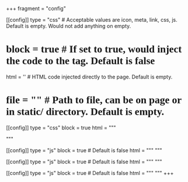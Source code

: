 +++
fragment = "config"

[[config]]
  type = "css" # Acceptable values are icon, meta, link, css, js. Default is empty. Would not add anything on empty.
  # block = true # If set to true, would inject the code to the <head> tag. Default is false
  html = '<link rel="preconnect" href="https://fonts.gstatic.com"><link href="https://fonts.googleapis.com/css2?family=DM+Serif+Text&family=Open+Sans+Condensed:wght@300&family=Playfair+Display&display=swap" rel="stylesheet">' # HTML code injected directly to the page. Default is empty.
  # file = "" # Path to file, can be on page or in static/ directory. Default is empty.

[[config]]
  type = "css"
  block = true
  html = """
  <style>
    html {
        scroll-behavior: smooth;
    }
    h1, h2, .h1, .h2 {
        font-family: 'DM Serif Text';
    }    
    h3, h4, h5, h6, .h3, .h4, .h5, .h6 {
        font-family: 'Playfair Display';
    }
    .title {
        padding-bottom: 1.25rem;
    }
    .content-body p, .card-body .text-body, .card-body .text-body p {
        font-family: 'Playfair Display';
    }
    .blockquote p {
        margin-left: 2rem;
        font-family: 'Open Sans Condensed';
    }
    #footer li {
        font-family: 'Open Sans Condensed';
        list-style: none;
    }
    #footer ul {
        padding-inline-start: 0rem;
    }
    .nav-item {
        font-family: 'Open Sans Condensed';
        font-size: 1.25rem;
    }
    .badge {
        font-family: 'Open Sans Condensed';
    }
    .gist .markdown-body code, section .bg-light pre {
      color: #373737;
    }
    .content-body ol, .content-body ul {
        font-family: 'Open Sans Condensed';
        font-size: 1.25rem;
    }
    .content-body table {
        border-style: ridge;
        margin-top: 1rem;
        margin-bottom: 1rem;
    }
    .content-body details {
        margin-top: 1rem;
        margin-bottom: 1rem;
    }
  </style>
  """

[[config]]
  type = "js"
  block = true # Default is false
  html = """
    <!-- The core Firebase JS SDK is always required and must be listed first -->
    <script src="https://www.gstatic.com/firebasejs/8.1.1/firebase-app.js"></script>
    <script src="https://www.gstatic.com/firebasejs/8.1.1/firebase-analytics.js"></script>
    <script src="https://www.gstatic.com/firebasejs/8.1.1/firebase-database.js"></script>
  """

[[config]]
  type = "js"
  block = true # Default is false
  html = """
    <script>
        // Your web app's Firebase configuration
        // For Firebase JS SDK v7.20.0 and later, measurementId is optional
        var firebaseConfig = {
            apiKey: "AIzaSyDM0TICdsfwD0Mj3j__oULR5EQg__hFTl0",
            authDomain: "craftycoder-e95a2.firebaseapp.com",
            databaseURL: "https://craftycoder-e95a2.firebaseio.com",
            projectId: "craftycoder-e95a2",
            storageBucket: "craftycoder-e95a2.appspot.com",
            messagingSenderId: "605879826235",
            appId: "1:605879826235:web:59773e7c77b01c6b6b691e",
            measurementId: "G-JS38X3LLBK"
        };
        // Initialize Firebase
        firebase.initializeApp(firebaseConfig);
        firebase.analytics();
    </script>
  """

[[config]]
  type = "js"
  block = true # Default is false
  html = """
      <script>
        const addCard = (cardHolder, content) => {
            var div1 = document.createElement('div');
            div1.classList = "col-lg-6 col-12 mb-2 d-flex";
            var div2 = document.createElement('article');
            div2.classList = "card w-100";
            var div3 = document.createElement('div');
            div3.classList = "card-body";
            var div4 = document.createElement('div');
            div4.classList = "col-12 pl-0 mt-2 text-body";
            div1.appendChild(div2);
            div2.appendChild(div3);
            div3.appendChild(div4);
            div4.innerHTML = content;
            cardHolder.appendChild(div1);
        }
        var getJSON = function(url, callback) {
            var xhr = new XMLHttpRequest();
            xhr.open('GET', url, true);
            xhr.responseType = 'json';
            xhr.onload = function() {
            var status = xhr.status;
            if (status === 200) {
                callback(null, xhr.response);
            } else {
                callback(status, xhr.response);
            }
            };
            xhr.send();
        };
    </script>
  """ 
+++